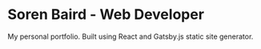 # Soren Baird - Web Developer

My personal portfolio. Built using React and Gatsby.js static site generator.
